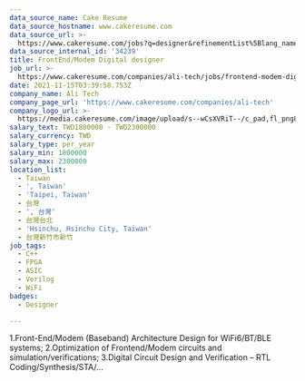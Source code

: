 ```yaml
---
data_source_name: Cake Resume
data_source_hostname: www.cakeresume.com
data_source_url: >-
  https://www.cakeresume.com/jobs?q=designer&refinementList%5Blang_name%5D%5B0%5D=English&refinementList%5Bsalary_type%5D=per_year
data_source_internal_id: '34239'
title: FrontEnd/Modem Digital designer
job_url: >-
  https://www.cakeresume.com/companies/ali-tech/jobs/frontend-modem-digital-designer
date: 2021-11-15T03:39:58.753Z
company_name: Ali Tech
company_page_url: 'https://www.cakeresume.com/companies/ali-tech'
company_logo_url: >-
  https://media.cakeresume.com/image/upload/s--wCsXVRiT--/c_pad,fl_png8,h_200,w_200/v1636688889/gdxvaddy053wdnyfcv87.png
salary_text: TWD1800000 - TWD2300000
salary_currency: TWD
salary_type: per_year
salary_min: 1800000
salary_max: 2300000
location_list:
  - Taiwan
  - ', Taiwan'
  - 'Taipei, Taiwan'
  - 台灣
  - ', 台灣'
  - 台灣台北
  - 'Hsinchu, Hsinchu City, Taiwan'
  - 台灣新竹市新竹
job_tags:
  - C++
  - FPGA
  - ASIC
  - Verilog
  - WiFi
badges:
  - Designer

---
```


1.Front-End/Modem (Baseband) Architecture Design for WiFi6/BT/BLE systems; 2.Optimization of Frontend/Modem circuits and simulation/verifications; 3.Digital Circuit Design and Verification – RTL Coding/Synthesis/STA/…